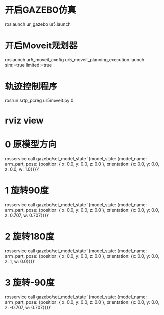 # 开启GAZEBO仿真
roslaunch ur_gazebo ur5.launch
# 开启Moveit规划器
roslaunch ur5_moveit_config ur5_moveit_planning_execution.launch sim:=true limited:=true
# 轨迹控制程序
rosrun srtp_pcreg ur5moveit.py 0
# rviz view

# 0 原模型方向
rosservice call gazebo/set_model_state '{model_state: {model_name: arm_part, pose: {position: { x: 0.0, y: 0.0, z: 0.0 }, orientation: {x: 0.0, y: 0.0, z: 0.0, w: 1.0}}}}'

# 1 旋转90度
rosservice call gazebo/set_model_state '{model_state: {model_name: arm_part, pose: {position: { x: 0.0, y: 0.0, z: 0.0 }, orientation: {x: 0.0, y: 0.0, z: 0.707, w: 0.707}}}}'

# 2 旋转180度
rosservice call gazebo/set_model_state '{model_state: {model_name: arm_part, pose: {position: { x: 0.0, y: 0.0, z: 0.0 }, orientation: {x: 0.0, y: 0.0, z: 1, w: 0.0}}}}'

# 3 旋转-90度
rosservice call gazebo/set_model_state '{model_state: {model_name: arm_part, pose: {position: { x: 0.0, y: 0.0, z: 0.0 }, orientation: {x: 0.0, y: 0.0, z: -0.707, w: 0.707}}}}'